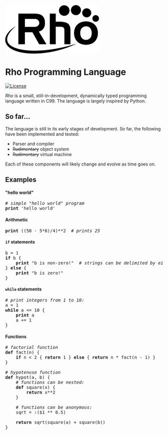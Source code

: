 <img src="https://raw.githubusercontent.com/arshajii/rho/master/resources/logo.png" alt="logo" width="300">

Rho Programming Language
========================

[![License](https://img.shields.io/badge/license-MIT-blue.svg)](https://raw.githubusercontent.com/arshajii/rho/master/LICENSE)


*Rho* is a small, still-in-development, dynamically typed programming language written in C99. The language is largely inspired by Python.

So far...
---------

The language is still in its early stages of development. So far, the following have been implemented and tested:

- Parser and compiler
- ~~Rudimentary~~ object system
- ~~Rudimentary~~ virtual machine

Each of these components will likely change and evolve as time goes on.

Examples
--------

#### "hello world"

<pre>
<i># simple "hello world" program</i>
<b>print</b> 'hello world'
</pre>

#### Arithmetic

<pre>
<b>print</b> ((50 - 5*6)/4)**2  <i># prints 25</i>
</pre>

#### `if` statements

<pre>
b = 1
<b>if</b> b {
    <b>print</b> "b is non-zero!"  <i># strings can be delimited by either " or '</i>
} <b>else</b> {
    <b>print</b> "b is zero!"
}
</pre>

#### `while` statements

<pre>
<i># print integers from 1 to 10:</i>
a = 1
<b>while</b> a <= 10 {
    <b>print</b> a
    a += 1
}
</pre>

#### Functions

<pre>
<i># factorial function</i>
<b>def</b> fact(n) {
    <b>if</b> n < 2 { <b>return</b> 1 } <b>else</b> { <b>return</b> n * fact(n - 1) }
}

<i># hypotenuse function</i>
<b>def</b> hypot(a, b) {
    <i># functions can be nested:</i>
    <b>def</b> square(x) {
        <b>return</b> x**2
    }

    <i># functions can be anonymous:</i>
	sqrt = :($1 ** 0.5)

    <b>return</b> sqrt(square(a) + square(b))
}
</pre>
